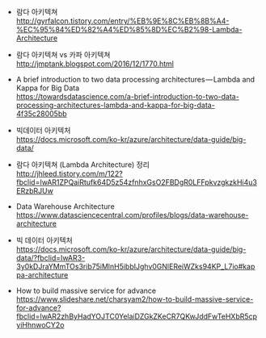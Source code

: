 * 람다 아키텍쳐 </br>
http://gyrfalcon.tistory.com/entry/%EB%9E%8C%EB%8B%A4-%EC%95%84%ED%82%A4%ED%85%8D%EC%B2%98-Lambda-Architecture </br>

* 람다 아키텍쳐 vs 카파 아키텍쳐 </br>
http://jmptank.blogspot.com/2016/12/1770.html </br>

* A brief introduction to two data processing architectures — Lambda and Kappa for Big Data </br>
https://towardsdatascience.com/a-brief-introduction-to-two-data-processing-architectures-lambda-and-kappa-for-big-data-4f35c28005bb </br>

* 빅데이터 아키텍처 </br>
https://docs.microsoft.com/ko-kr/azure/architecture/data-guide/big-data/ </br>

* 람다 아키텍쳐 (Lambda Architecture) 정리</br>
http://jhleed.tistory.com/m/122?fbclid=IwAR1ZPQaiRtufk64D5z54zfnhxGsO2FBDgR0LFFpkvzgkzkHi4u3ERzbRJUw</br>

* Data Warehouse Architecture</br>
https://www.datasciencecentral.com/profiles/blogs/data-warehouse-architecture</br>

* 빅 데이터 아키텍처</br>
https://docs.microsoft.com/ko-kr/azure/architecture/data-guide/big-data/?fbclid=IwAR3-3y0kDJraYMmTOs3rib75iMlnH5ibbIJghv0GNlEReiWZks94KP_L7io#kappa-architecture</br>

* How to build massive service for advance</br>
https://www.slideshare.net/charsyam2/how-to-build-massive-service-for-advance?fbclid=IwAR2zhByHadYOJTC0YelaiDZGkZKeCR7QKwJddFwTeHXbR5cpyiHhnwoCY2o</br>

